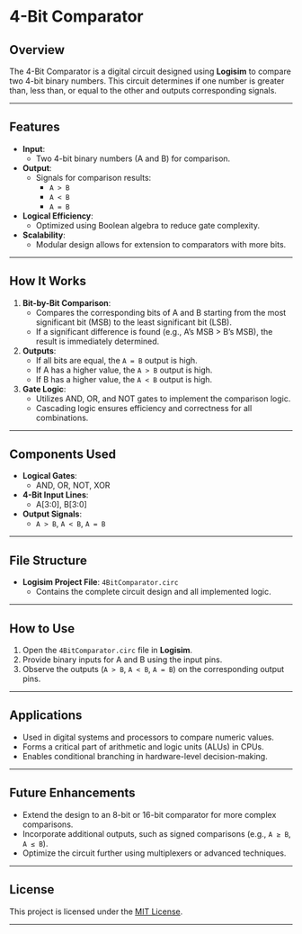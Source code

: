 # 4-Bit Comparator

## Overview

The 4-Bit Comparator is a digital circuit designed using **Logisim** to compare two 4-bit binary numbers. This circuit determines if one number is greater than, less than, or equal to the other and outputs corresponding signals.

---

## Features

- **Input**:
  - Two 4-bit binary numbers (A and B) for comparison.
- **Output**:
  - Signals for comparison results:
    - `A > B`
    - `A < B`
    - `A = B`
- **Logical Efficiency**:
  - Optimized using Boolean algebra to reduce gate complexity.
- **Scalability**:
  - Modular design allows for extension to comparators with more bits.

---

## How It Works

1. **Bit-by-Bit Comparison**:
   - Compares the corresponding bits of A and B starting from the most significant bit (MSB) to the least significant bit (LSB).
   - If a significant difference is found (e.g., A’s MSB > B’s MSB), the result is immediately determined.
2. **Outputs**:
   - If all bits are equal, the `A = B` output is high.
   - If A has a higher value, the `A > B` output is high.
   - If B has a higher value, the `A < B` output is high.
3. **Gate Logic**:
   - Utilizes AND, OR, and NOT gates to implement the comparison logic.
   - Cascading logic ensures efficiency and correctness for all combinations.

---

## Components Used

- **Logical Gates**:
  - AND, OR, NOT, XOR
- **4-Bit Input Lines**:
  - A[3:0], B[3:0]
- **Output Signals**:
  - `A > B`, `A < B`, `A = B`

---

## File Structure

- **Logisim Project File**: `4BitComparator.circ`
  - Contains the complete circuit design and all implemented logic.

---

## How to Use

1. Open the `4BitComparator.circ` file in **Logisim**.
2. Provide binary inputs for A and B using the input pins.
3. Observe the outputs (`A > B`, `A < B`, `A = B`) on the corresponding output pins.

---

## Applications

- Used in digital systems and processors to compare numeric values.
- Forms a critical part of arithmetic and logic units (ALUs) in CPUs.
- Enables conditional branching in hardware-level decision-making.

---

## Future Enhancements

- Extend the design to an 8-bit or 16-bit comparator for more complex comparisons.
- Incorporate additional outputs, such as signed comparisons (e.g., `A ≥ B`, `A ≤ B`).
- Optimize the circuit further using multiplexers or advanced techniques.

---

## License

This project is licensed under the [MIT License](LICENSE).

---
